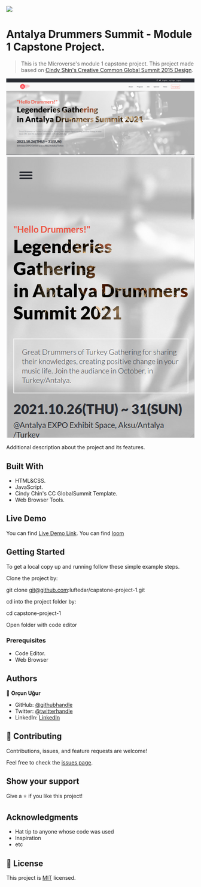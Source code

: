 ![](https://img.shields.io/badge/Microverse-blueviolet)

# Antalya Drummers Summit - Module 1 Capstone Project.

> This is the Microverse's module 1 capstone project. This project made based on [Cindy Shin's Creative Common Global Summit 2015 Design](https://www.behance.net/adagio07).

![screenshot1](./app_screenshot.png)
![screenshot2](./app_screenshot2.png)

Additional description about the project and its features.

## Built With

- HTML&CSS.
- JavaScript.
- Cindy Chin's CC GlobalSummit Template.
- Web Browser Tools.

## Live Demo

You can find [Live Demo Link](https://luftedar.github.io/capstone-project-1/). You can find [loom](https://www.loom.com/share/69421f26f2b34794b81b8c0e83cdc68c)


## Getting Started

To get a local copy up and running follow these simple example steps.

Clone the project by:

git clone git@github.com:luftedar/capstone-project-1.git

cd into the project folder by:

cd capstone-project-1

Open folder with code editor

### Prerequisites

- Code Editor.
- Web Browser

## Authors

👤 **Orçun Uğur**

- GitHub: [@githubhandle](https://github.com/luftedar)
- Twitter: [@twitterhandle](https://twitter.com/OrcunUgur2)
- LinkedIn: [LinkedIn](https://linkedin.com/in/orçun-uğur-089148181/)

## 🤝 Contributing

Contributions, issues, and feature requests are welcome!

Feel free to check the [issues page](../../issues/).

## Show your support

Give a ⭐️ if you like this project!

## Acknowledgments

- Hat tip to anyone whose code was used
- Inspiration
- etc

## 📝 License

This project is [MIT](./MIT.md) licensed.
